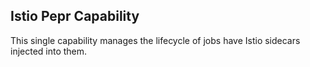 ## Istio Pepr Capability

This single capability manages the lifecycle of jobs have Istio sidecars injected into them.
